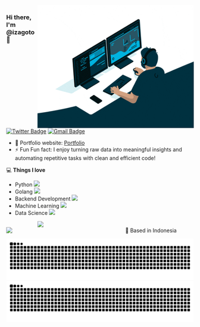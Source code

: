 <img align="right" src="https://github.com/izagoto/izagoto/blob/main/dev.gif" alt="Coder GIF" width="420" height="330">


### Hi there, I'm @izagoto 👋

[![Twitter Badge](https://img.shields.io/badge/-@IdIgoto-1DA1F2?style=flat-square&logo=twitter&logoColor=white&link=https://x.com/IdIgoto)](https://x.com/IdIgoto)
[![Gmail Badge](https://img.shields.io/badge/-id.igoto12@gmail.com-c14438?style=flat-square&logo=Gmail&logoColor=white&link=mailto:id.igoto12@gmail.com)](mailto:id.igoto12@gmail.com)

- 🎯 Portfolio website: [Portfolio](https://izagoto.github.io/)
- ⚡ Fun Fun fact: I enjoy turning raw data into meaningful insights and automating repetitive tasks with clean and efficient code!

💻 **Things I love**
- Python <img src="https://media.giphy.com/media/WUlplcMpOCEmTGBtBW/giphy.gif" width="30"> 
- Golang <img src="https://media4.giphy.com/media/v1.Y2lkPTc5MGI3NjExaGcydjN6aGZlMDR3eWV6YnN0ZWFoNW9weWR0YWRtdzVrOXJ2aGtlcCZlcD12MV9pbnRlcm5hbF9naWZfYnlfaWQmY3Q9Zw/GJb22mIqoT01hGjG2C/giphy.gif" width="30">
- Backend Development <img src="https://media1.giphy.com/media/v1.Y2lkPTc5MGI3NjExMm1oNnNyMndldDNyOGs3NXY0NWYyNzZqYzJmaXBuOGwxbDN3bm5hdyZlcD12MV9pbnRlcm5hbF9naWZfYnlfaWQmY3Q9Zw/2IudUHdI075HL02Pkk/giphy.gif" width="30">
- Machine Learning <img src="https://media1.giphy.com/media/v1.Y2lkPTc5MGI3NjExdGYybnp1azA1Z2tzMGhiamM5dzBlNXU2czF6MHRvaHpxN3N6NHA1aiZlcD12MV9pbnRlcm5hbF9naWZfYnlfaWQmY3Q9Zw/KDyxouSEfhOs9i4oru/giphy.gif" width="30">
- Data Science <img src="https://media2.giphy.com/media/v1.Y2lkPTc5MGI3NjExbmQ2cGVjZWVnNmt5bXZvOWkwNHhudnU3bXFibG9wdGowejdwdjBpMCZlcD12MV9pbnRlcm5hbF9naWZfYnlfaWQmY3Q9Zw/zMukICnMEZmSf8zvXd/giphy.gif" width="30">

<img align="right" width="420" src="https://github-readme-streak-stats.herokuapp.com?user=anuraghazra&theme=radical&hide_border=true" />
<img align="left" width="320" src="https://github-readme-stats.vercel.app/api/top-langs/?username=izagoto&layout=compact&theme=radical" />



📍 Based in Indonesia 

![github contribution grid snake animation](https://raw.githubusercontent.com/izagoto/izagoto/output/github-contribution-grid-snake.svg#gh-light-mode-only)
![github contribution grid snake animation](https://raw.githubusercontent.com/izagoto/izagoto/output/github-contribution-grid-snake-dark.svg#gh-dark-mode-only)



